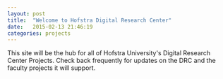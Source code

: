 ```yaml
---
layout: post
title:  "Welcome to Hofstra Digital Research Center"
date:   2015-02-13 21:46:19
categories: projects
---
```


This site will be the hub for all of Hofstra University's Digital Research Center Projects. Check back frequently for updates on the DRC and the faculty projects it will support.